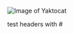 ![Image of Yaktocat](https://octodex.github.com/images/yaktocat.png)

<!--
# h1
## h2
###### h6

![JavaScript](https://github.com/github/explore/blob/main/topics/javascript/javascript.png?raw=true)
<img src="https://github.com/github/explore/blob/main/topics/javascript/javascript.png?raw=true" width="32px">
-->


test headers with #
